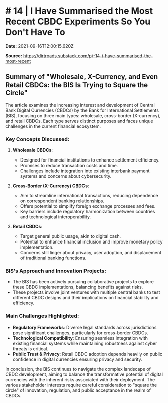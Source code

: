 # # 14 | I Have Summarised the Most Recent CBDC Experiments So You Don't Have To

**Date:** 2021-09-16T12:00:15.620Z

**Source:** https://dirtroads.substack.com/p/-14-i-have-summarised-the-most-recent

## Summary of "Wholesale, X-Currency, and Even Retail CBDCs: the BIS Is Trying to Square the Circle"

The article examines the increasing interest and development of Central Bank Digital Currencies (CBDCs) by the Bank for International Settlements (BIS), focusing on three main types: wholesale, cross-border (X-currency), and retail CBDCs. Each type serves distinct purposes and faces unique challenges in the current financial ecosystem.

### Key Concepts Discussed:

1. **Wholesale CBDCs**:
   - Designed for financial institutions to enhance settlement efficiency.
   - Promises to reduce transaction costs and time.
   - Challenges include integration into existing interbank payment systems and concerns about cybersecurity.

2. **Cross-Border (X-Currency) CBDCs**:
   - Aim to streamline international transactions, reducing dependence on correspondent banking relationships.
   - Offers potential to simplify foreign exchange processes and fees.
   - Key barriers include regulatory harmonization between countries and technological interoperability.

3. **Retail CBDCs**:
   - Target general public usage, akin to digital cash.
   - Potential to enhance financial inclusion and improve monetary policy implementation.
   - Concerns still linger about privacy, user adoption, and displacement of traditional banking functions.

### BIS's Approach and Innovation Projects:

- The BIS has been actively pursuing collaborative projects to explore these CBDC implementations, balancing benefits against risks.
- These projects involve joint ventures with multiple central banks to test different CBDC designs and their implications on financial stability and efficiency.
  
### Main Challenges Highlighted:

- **Regulatory Frameworks**: Diverse legal standards across jurisdictions pose significant challenges, particularly for cross-border CBDCs.
- **Technological Compatibility**: Ensuring seamless integration with existing financial systems while maintaining robustness against cyber threats is critical.
- **Public Trust & Privacy**: Retail CBDC adoption depends heavily on public confidence in digital currencies ensuring privacy and security.

In conclusion, the BIS continues to navigate the complex landscape of CBDC development, aiming to balance the transformative potential of digital currencies with the inherent risks associated with their deployment. The various stakeholder interests require careful consideration to "square the circle" of innovation, regulation, and public acceptance in the realm of CBDCs.